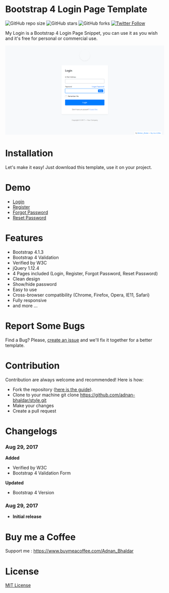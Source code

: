 # Bootstrap 4 Login Page Template
  
  ![GitHub repo size](https://img.shields.io/github/repo-size/adnan-bhaldar/Organic-Ecommerce)
  ![GitHub stars](https://img.shields.io/github/stars/adnan-bhaldar/Organic-Ecommerce?style=social)
  ![GitHub forks](https://img.shields.io/github/forks/adnan-bhaldar/Organic-Ecommerce?style=social)
[![Twitter Follow](https://img.shields.io/twitter/follow/Adnan__Bhaldar_?style=social)](https://twitter.com/intent/follow?screen_name=Adnan__Bhaldar)

My Login is a Bootstrap 4 Login Page Snippet, you can use it as you wish and it's free for personal or commercial use.

![Preview](./readme-images/Desktop.png "Desktop Demo")

# Installation
Let's make it easy! Just download this template, use it on your project.

# Demo
- [Login](https://adnan-bhaldar.github.io/Bootstrap-4-Login-Page)
- [Register](https://adnan-bhaldar.github.io/Bootstrap-4-Login-Page/register.html)
- [Forgot Password](https://adnan-bhaldar.github.io/Bootstrap-4-Login-Page/forgot.html)
- [Reset Password](https://adnan-bhaldar.github.io/Bootstrap-4-Login-Page/reset.html)

# Features
- Bootstrap 4.1.3
- Bootstrap 4 Validation
- Verified by W3C
- jQuery 1.12.4
- 4 Pages included (Login, Register, Forgot Password, Reset Password)
- Clean design
- Show/hide password
- Easy to use
- Cross-browser compatibility (Chrome, Firefox, Opera, IE11, Safari)
- Fully responsive
- and more ...

# Report Some Bugs
Find a Bug? Please, [create an issue](https://github.com/adnan-bhaldar/style/issues) and we'll fix it together for a better template.

# Contribution
Contribution are always welcome and recommended! Here is how:

- Fork the repository ([here is the guide](https://help.github.com/articles/fork-a-repo)).
- Clone to your machine git clone https://github.com/adnan-bhaldar/style.git
- Make your changes
- Create a pull request

# Changelogs
### Aug 29, 2017
  **Added**
  * Verified by W3C
  * Bootstrap 4 Validation Form

  **Updated**
  * Bootstrap 4 Version

### Aug 29, 2017
  - **Initial release**


# Buy me a Coffee
Support me : https://www.buymeacoffee.com/Adnan_Bhaldar

# License
[MIT License](http://opensource.org/licenses/MIT)
